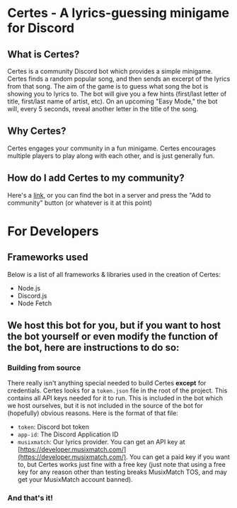 # Certes - A lyrics-guessing minigame for Discord
## What is Certes?
Certes is a community Discord bot which provides a simple minigame. Certes finds a random popular song, and then sends an excerpt of the lyrics from that song. The aim of the game is to guess what song the bot is showing you to lyrics to. The bot will give you a few hints (first/last letter of title, first/last name of artist, etc). On an upcoming "Easy Mode," the bot will, every 5 seconds, reveal another letter in the title of the song.
## Why Certes?
Certes engages your community in a fun minigame. Certes encourages multiple players to play along with each other, and is just generally fun.
## How do I add Certes to my community?
Here's a [link](https://discord.com/api/oauth2/authorize?client_id=1076710186036760728&permissions=277025507392&scope=bot), or you can find the bot in a server and press the "Add to community" button (or whatever is it at this point)
<br>
# For Developers
## Frameworks used
Below is a list of all frameworks & libraries used in the creation of Certes:
- Node.js
- Discord.js
- Node Fetch
## We host this bot for you, but if you want to host the bot yourself or even modify the function of the bot, here are instructions to do so:
### Building from source
There really isn't anything special needed to build Certes **except** for credentials. Certes looks for a `token.json` file in the root of the project. This contains all API keys needed for it to run. This is included in the bot which we host ourselves, but it is not included in the source of the bot for (hopefully) obvious reasons. Here is the format of that file:
- `token`: Discord bot token
- `app-id`: The Discord Application ID
- `musixmatch`: Our lyrics provider. You can get an API key at [https://developer.musixmatch.com/](https://developer.musixmatch.com/). You can get a paid key if you want to, but Certes works just fine with a free key (just note that using a free key for any reason other than testing breaks MusixMatch TOS, and may get your MusixMatch account banned).
### And that's it!
